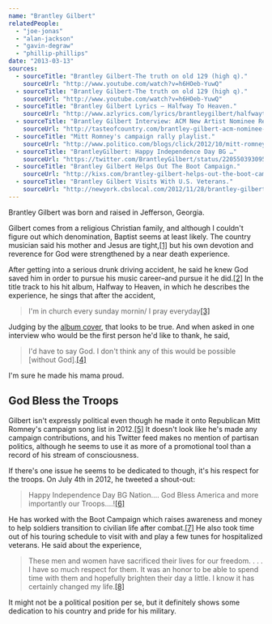 ```yaml
---
name: "Brantley Gilbert"
relatedPeople:
  - "joe-jonas"
  - "alan-jackson"
  - "gavin-degraw"
  - "phillip-phillips"
date: "2013-03-13"
sources:
  - sourceTitle: "Brantley Gilbert-The truth on old 129 (high q)."
    sourceUrl: "http://www.youtube.com/watch?v=h6HOeb-YuwQ"
  - sourceTitle: "Brantley Gilbert-The truth on old 129 (high q)."
    sourceUrl: "http://www.youtube.com/watch?v=h6HOeb-YuwQ"
  - sourceTitle: "Brantley Gilbert Lyrics – Halfway To Heaven."
    sourceUrl: "http://www.azlyrics.com/lyrics/brantleygilbert/halfwaytoheaven.html"
  - sourceTitle: "Brantley Gilbert Interview: ACM New Artist Nominee Reveals What Keeps Him Out of Trouble."
    sourceUrl: "http://tasteofcountry.com/brantley-gilbert-acm-nominee-trouble/"
  - sourceTitle: "Mitt Romney's campaign rally playlist."
    sourceUrl: "http://www.politico.com/blogs/click/2012/10/mitt-romneys-campaign-rally-play-list-147738.html"
  - sourceTitle: "BrantleyGilbert: Happy Independence Day BG …"
    sourceUrl: "https://twitter.com/BrantleyGilbert/status/220550393095131136"
  - sourceTitle: "Brantley Gilbert Helps Out The Boot Campaign."
    sourceUrl: "http://kixs.com/brantley-gilbert-helps-out-the-boot-campaign/"
  - sourceTitle: "Brantley Gilbert Visits With U.S. Veterans."
    sourceUrl: "http://newyork.cbslocal.com/2012/11/28/brantley-gilbert-visits-with-u-s-veterans/"
---
```


Brantley Gilbert was born and raised in Jefferson, Georgia.

Gilbert comes from a religious Christian family, and although I couldn't figure out which denomination, Baptist seems at least likely. The country musician said his mother and Jesus are tight,<a class="source-citation" href="http://www.youtube.com/watch?v=h6HOeb-YuwQ" title="Brantley Gilbert-The truth on old 129 (high q).">[1]</a> but his own devotion and reverence for God were strengthened by a near death experience.

After getting into a serious drunk driving accident, he said he knew God saved him in order to pursue his music career–and pursue it he did.<a class="source-citation" href="http://www.youtube.com/watch?v=h6HOeb-YuwQ" title="Brantley Gilbert-The truth on old 129 (high q).">[2]</a> In the title track to his hit album, Halfway to Heaven, in which he describes the experience, he sings that after the accident,

>I'm in church every sunday mornin/ I pray everyday<a class="source-citation" href="http://www.azlyrics.com/lyrics/brantleygilbert/halfwaytoheaven.html" title="Brantley Gilbert Lyrics – Halfway To Heaven.">[3]</a>

Judging by the [album cover](https://www.google.com/search?q=album+cover+halfway+to+heaven+brantley+gilbert&hl=en&rlz=1C1ASUT_enUS499US499&source=lnms&tbm=isch&sa=X&ei=OhE9UZHeE9StyAHc_IGYAQ&ved=0CAoQ_AUoAQ&biw=1366&bih=643#imgrc=IECYlPtc6giogM%3A%3B--UtlPy3jg2lyM%3Bhttp%253A%252F%252Facharts.us%252Fc%252F65562-l.jpg%3Bhttp%253A%252F%252Facharts.us%252Falbum%252F65562%3B500%3B500), that looks to be true. And when asked in one interview who would be the first person he'd like to thank, he said,

>I'd have to say God. I don't think any of this would be possible [without God].<a class="source-citation" href="http://tasteofcountry.com/brantley-gilbert-acm-nominee-trouble/" title="Brantley Gilbert Interview: ACM New Artist Nominee Reveals What Keeps Him Out of Trouble.">[4]</a>

I'm sure he made his mama proud.


## God Bless the Troops

Gilbert isn't expressly political even though he made it onto Republican Mitt Romney's campaign song list in 2012.<a class="source-citation" href="http://www.politico.com/blogs/click/2012/10/mitt-romneys-campaign-rally-play-list-147738.html" title="Mitt Romney&apos;s campaign rally playlist.">[5]</a> It doesn't look like he's made any campaign contributions, and his Twitter feed makes no mention of partisan politics, although he seems to use it as more of a promotional tool than a record of his stream of consciousness.

If there's one issue he seems to be dedicated to though, it's his respect for the troops. On July 4th in 2012, he tweeted a shout-out:

>Happy Independence Day BG Nation…. God Bless America and more importantly our Troops….!<a class="source-citation" href="https://twitter.com/BrantleyGilbert/status/220550393095131136" title="BrantleyGilbert: Happy Independence Day BG …">[6]</a>

He has worked with the Boot Campaign which raises awareness and money to help soldiers transition to civilian life after combat.<a class="source-citation" href="http://kixs.com/brantley-gilbert-helps-out-the-boot-campaign/" title="Brantley Gilbert Helps Out The Boot Campaign.">[7]</a> He also took time out of his touring schedule to visit with and play a few tunes for hospitalized veterans. He said about the experience,

>These men and women have sacrificed their lives for our freedom. . . . I have so much respect for them. It was an honor to be able to spend time with them and hopefully brighten their day a little. I know it has certainly changed my life.<a class="source-citation" href="http://newyork.cbslocal.com/2012/11/28/brantley-gilbert-visits-with-u-s-veterans/" title="Brantley Gilbert Visits With U.S. Veterans.">[8]</a>

It might not be a political position per se, but it definitely shows some dedication to his country and pride for his military.
